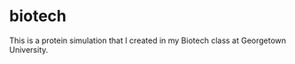 biotech
=======
This is a protein simulation that I created in my Biotech class at Georgetown University.
